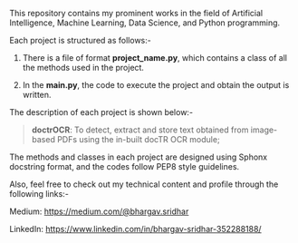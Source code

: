 This repository contains my prominent works in the field of Artificial Intelligence, Machine Learning, Data Science, and Python programming.

Each project is structured as follows:-

1. There is a file of format **project_name.py**, which contains a class of all the methods used in the project.

2. In the **main.py**, the code to execute the project and obtain the output is written.

The description of each project is shown below:-

> __doctrOCR__: To detect, extract and store text obtained from image-based PDFs using the in-built docTR OCR module;

The methods and classes in each project are designed using Sphonx docstring format, and the codes follow PEP8 style guidelines.

Also, feel free to check out my technical content and profile through the following links:- 

Medium: https://medium.com/@bhargav.sridhar

LinkedIn: https://www.linkedin.com/in/bhargav-sridhar-352288188/